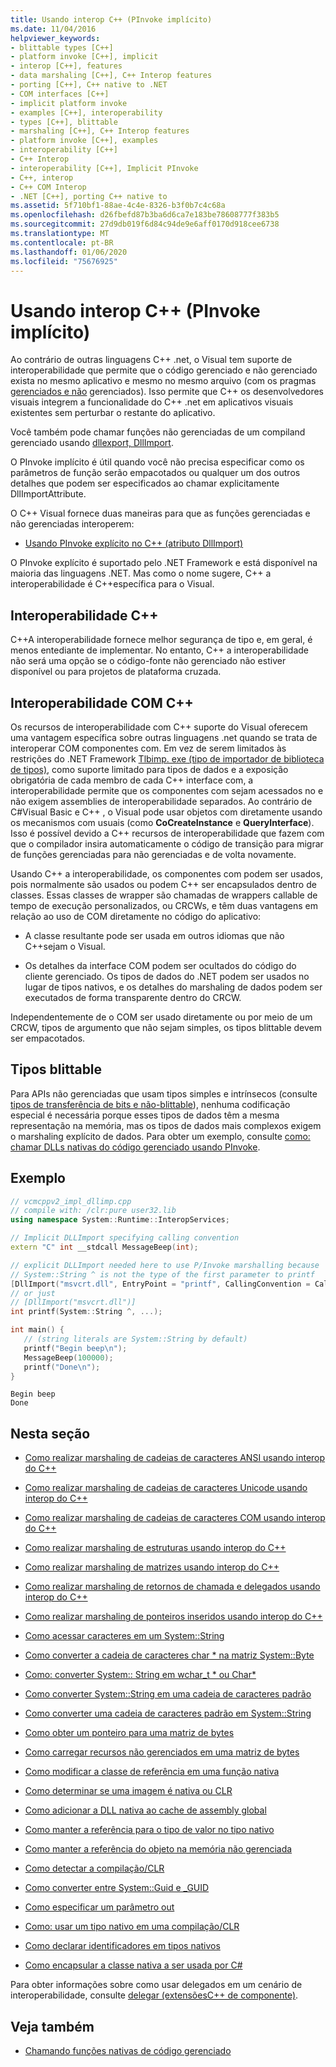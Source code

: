 ```yaml
---
title: Usando interop C++ (PInvoke implícito)
ms.date: 11/04/2016
helpviewer_keywords:
- blittable types [C++]
- platform invoke [C++], implicit
- interop [C++], features
- data marshaling [C++], C++ Interop features
- porting [C++], C++ native to .NET
- COM interfaces [C++]
- implicit platform invoke
- examples [C++], interoperability
- types [C++], blittable
- marshaling [C++], C++ Interop features
- platform invoke [C++], examples
- interoperability [C++]
- C++ Interop
- interoperability [C++], Implicit PInvoke
- C++, interop
- C++ COM Interop
- .NET [C++], porting C++ native to
ms.assetid: 5f710bf1-88ae-4c4e-8326-b3f0b7c4c68a
ms.openlocfilehash: d26fbefd87b3ba6d6ca7e183be78608777f383b5
ms.sourcegitcommit: 27d9db019f6d84c94de9e6aff0170d918cee6738
ms.translationtype: MT
ms.contentlocale: pt-BR
ms.lasthandoff: 01/06/2020
ms.locfileid: "75676925"
---
```

# <a name="using-c-interop-implicit-pinvoke"></a>Usando interop C++ (PInvoke implícito)

Ao contrário de outras linguagens C++ .net, o Visual tem suporte de interoperabilidade que permite que o código gerenciado e não gerenciado exista no mesmo aplicativo e mesmo no mesmo arquivo (com os pragmas [gerenciados e não](../preprocessor/managed-unmanaged.md) gerenciados). Isso permite que C++ os desenvolvedores visuais integrem a funcionalidade do C++ .net em aplicativos visuais existentes sem perturbar o restante do aplicativo.

Você também pode chamar funções não gerenciadas de um compiland gerenciado usando [dllexport, DllImport](../cpp/dllexport-dllimport.md).

O PInvoke implícito é útil quando você não precisa especificar como os parâmetros de função serão empacotados ou qualquer um dos outros detalhes que podem ser especificados ao chamar explicitamente DllImportAttribute.

O C++ Visual fornece duas maneiras para que as funções gerenciadas e não gerenciadas interoperem:

- [Usando PInvoke explícito no C++ (atributo DllImport)](../dotnet/using-explicit-pinvoke-in-cpp-dllimport-attribute.md)

O PInvoke explícito é suportado pelo .NET Framework e está disponível na maioria das linguagens .NET. Mas como o nome sugere, C++ a interoperabilidade é C++específica para o Visual.

## <a name="c-interop"></a>Interoperabilidade C++

C++A interoperabilidade fornece melhor segurança de tipo e, em geral, é menos entediante de implementar. No entanto, C++ a interoperabilidade não será uma opção se o código-fonte não gerenciado não estiver disponível ou para projetos de plataforma cruzada.

## <a name="c-com-interop"></a>Interoperabilidade COM C++

Os recursos de interoperabilidade com C++ suporte do Visual oferecem uma vantagem específica sobre outras linguagens .net quando se trata de interoperar COM componentes com. Em vez de serem limitados às restrições do .NET Framework [Tlbimp. exe (tipo de importador de biblioteca de tipos)](/dotnet/framework/tools/tlbimp-exe-type-library-importer), como suporte limitado para tipos de dados e a exposição obrigatória de cada membro de cada C++ interface com, a interoperabilidade permite que os componentes com sejam acessados no e não exigem assemblies de interoperabilidade separados. Ao contrário de C#Visual Basic e C++ , o Visual pode usar objetos com diretamente usando os mecanismos com usuais (como **CoCreateInstance** e **QueryInterface**). Isso é possível devido a C++ recursos de interoperabilidade que fazem com que o compilador insira automaticamente o código de transição para migrar de funções gerenciadas para não gerenciadas e de volta novamente.

Usando C++ a interoperabilidade, os componentes com podem ser usados, pois normalmente são usados ou podem C++ ser encapsulados dentro de classes. Essas classes de wrapper são chamadas de wrappers callable de tempo de execução personalizados, ou CRCWs, e têm duas vantagens em relação ao uso de COM diretamente no código do aplicativo:

- A classe resultante pode ser usada em outros idiomas que não C++sejam o Visual.

- Os detalhes da interface COM podem ser ocultados do código do cliente gerenciado. Os tipos de dados do .NET podem ser usados no lugar de tipos nativos, e os detalhes do marshaling de dados podem ser executados de forma transparente dentro do CRCW.

Independentemente de o COM ser usado diretamente ou por meio de um CRCW, tipos de argumento que não sejam simples, os tipos blittable devem ser empacotados.

## <a name="blittable-types"></a>Tipos blittable

Para APIs não gerenciadas que usam tipos simples e intrínsecos (consulte [tipos de transferência de bits e não-blittable](/dotnet/framework/interop/blittable-and-non-blittable-types)), nenhuma codificação especial é necessária porque esses tipos de dados têm a mesma representação na memória, mas os tipos de dados mais complexos exigem o marshaling explícito de dados. Para obter um exemplo, consulte [como: chamar DLLs nativas do código gerenciado usando PInvoke](../dotnet/how-to-call-native-dlls-from-managed-code-using-pinvoke.md).

## <a name="example"></a>Exemplo

```cpp
// vcmcppv2_impl_dllimp.cpp
// compile with: /clr:pure user32.lib
using namespace System::Runtime::InteropServices;

// Implicit DLLImport specifying calling convention
extern "C" int __stdcall MessageBeep(int);

// explicit DLLImport needed here to use P/Invoke marshalling because
// System::String ^ is not the type of the first parameter to printf
[DllImport("msvcrt.dll", EntryPoint = "printf", CallingConvention = CallingConvention::Cdecl,  CharSet = CharSet::Ansi)]
// or just
// [DllImport("msvcrt.dll")]
int printf(System::String ^, ...);

int main() {
   // (string literals are System::String by default)
   printf("Begin beep\n");
   MessageBeep(100000);
   printf("Done\n");
}
```

```Output
Begin beep
Done
```

## <a name="in-this-section"></a>Nesta seção

- [Como realizar marshaling de cadeias de caracteres ANSI usando interop do C++](../dotnet/how-to-marshal-ansi-strings-using-cpp-interop.md)

- [Como realizar marshaling de cadeias de caracteres Unicode usando interop do C++](../dotnet/how-to-marshal-unicode-strings-using-cpp-interop.md)

- [Como realizar marshaling de cadeias de caracteres COM usando interop do C++](../dotnet/how-to-marshal-com-strings-using-cpp-interop.md)

- [Como realizar marshaling de estruturas usando interop do C++](../dotnet/how-to-marshal-structures-using-cpp-interop.md)

- [Como realizar marshaling de matrizes usando interop do C++](../dotnet/how-to-marshal-arrays-using-cpp-interop.md)

- [Como realizar marshaling de retornos de chamada e delegados usando interop do C++](../dotnet/how-to-marshal-callbacks-and-delegates-by-using-cpp-interop.md)

- [Como realizar marshaling de ponteiros inseridos usando interop do C++](../dotnet/how-to-marshal-embedded-pointers-using-cpp-interop.md)

- [Como acessar caracteres em um System::String](../dotnet/how-to-access-characters-in-a-system-string.md)

- [Como converter a cadeia de caracteres char * na matriz System::Byte](../dotnet/how-to-convert-char-star-string-to-system-byte-array.md)

- [Como: converter System:: String em wchar_t * ou Char\*](../dotnet/how-to-convert-system-string-to-wchar-t-star-or-char-star.md)

- [Como converter System::String em uma cadeia de caracteres padrão](../dotnet/how-to-convert-system-string-to-standard-string.md)

- [Como converter uma cadeia de caracteres padrão em System::String](../dotnet/how-to-convert-standard-string-to-system-string.md)

- [Como obter um ponteiro para uma matriz de bytes](../dotnet/how-to-obtain-a-pointer-to-byte-array.md)

- [Como carregar recursos não gerenciados em uma matriz de bytes](../dotnet/how-to-load-unmanaged-resources-into-a-byte-array.md)

- [Como modificar a classe de referência em uma função nativa](../dotnet/how-to-modify-reference-class-in-a-native-function.md)

- [Como determinar se uma imagem é nativa ou CLR](../dotnet/how-to-determine-if-an-image-is-native-or-clr.md)

- [Como adicionar a DLL nativa ao cache de assembly global](../dotnet/how-to-add-native-dll-to-global-assembly-cache.md)

- [Como manter a referência para o tipo de valor no tipo nativo](../dotnet/how-to-hold-reference-to-value-type-in-native-type.md)

- [Como manter a referência do objeto na memória não gerenciada](../dotnet/how-to-hold-object-reference-in-unmanaged-memory.md)

- [Como detectar a compilação/CLR](../dotnet/how-to-detect-clr-compilation.md)

- [Como converter entre System::Guid e _GUID](../dotnet/how-to-convert-between-system-guid-and-guid.md)

- [Como especificar um parâmetro out](../dotnet/how-to-specify-an-out-parameter.md)

- [Como: usar um tipo nativo em uma compilação/CLR](../dotnet/how-to-use-a-native-type-in-a-clr-compilation.md)

- [Como declarar identificadores em tipos nativos](../dotnet/how-to-declare-handles-in-native-types.md)

- [Como encapsular a classe nativa a ser usada por C#](../dotnet/how-to-wrap-native-class-for-use-by-csharp.md)

Para obter informações sobre como usar delegados em um cenário de interoperabilidade, consulte [delegar (extensõesC++ de componente)](../extensions/delegate-cpp-component-extensions.md).

## <a name="see-also"></a>Veja também

- [Chamando funções nativas de código gerenciado](../dotnet/calling-native-functions-from-managed-code.md)
